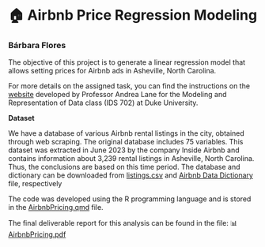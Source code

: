 # 🏠 Airbnb Price Regression Modeling
### Bárbara Flores

The objective of this project is to generate a linear regression model that allows setting prices for Airbnb ads in Asheville, North Carolina.

For more details on the assigned task, you can find the instructions on the [website](https://anlane611.github.io/ids702-fall23/DAA/DA1.html) developed by Professor Andrea Lane for the Modeling and Representation of Data class (IDS 702) at Duke University.

**Dataset**

We have a database of various Airbnb rental listings in the city, obtained through web scraping. The original database includes 75 variables. This dataset was extracted in June 2023 by the company Inside Airbnb and contains information about 3,239 rental listings in Asheville, North Carolina. Thus, the conclusions are based on this time period. The database and dictionary can be downloaded from [listings.csv](https://github.com/BarbaraPFloresRios/IDS702_ModelingAndRepresentationOfData/blob/main/20231001_LinearRegression/listings.csv) and [Airbnb Data Dictionary](https://github.com/BarbaraPFloresRios/IDS702_ModelingAndRepresentationOfData/blob/main/20231001_LinearRegression/Inside%20Airbnb%20Data%20Dictionary.xlsx) file, respectively

The code was developed using the R programming language and is stored in the [AirbnbPricing.qmd](https://github.com/BarbaraPFloresRios/IDS702_ModelingAndRepresentationOfData/blob/main/20231001_LinearRegression/AirbnbPricing.qmd) file. 

The final deliverable report for this analysis can be found in the file: 📊[AirbnbPricing.pdf](https://github.com/BarbaraPFloresRios/IDS702_ModelingAndRepresentationOfData/blob/main/20231001_LinearRegression/AirbnbPricing.pdf)
